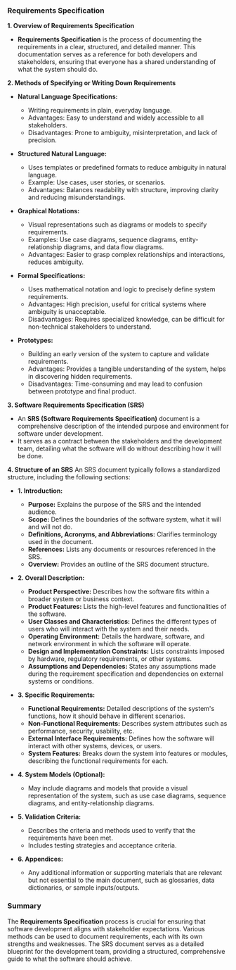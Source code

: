 ### Requirements Specification

**1. Overview of Requirements Specification**

- **Requirements Specification** is the process of documenting the requirements in a clear, structured, and detailed manner. This documentation serves as a reference for both developers and stakeholders, ensuring that everyone has a shared understanding of what the system should do.

**2. Methods of Specifying or Writing Down Requirements**

- **Natural Language Specifications:**
    
    - Writing requirements in plain, everyday language.
    - Advantages: Easy to understand and widely accessible to all stakeholders.
    - Disadvantages: Prone to ambiguity, misinterpretation, and lack of precision.
- **Structured Natural Language:**
    
    - Uses templates or predefined formats to reduce ambiguity in natural language.
    - Example: Use cases, user stories, or scenarios.
    - Advantages: Balances readability with structure, improving clarity and reducing misunderstandings.
- **Graphical Notations:**
    
    - Visual representations such as diagrams or models to specify requirements.
    - Examples: Use case diagrams, sequence diagrams, entity-relationship diagrams, and data flow diagrams.
    - Advantages: Easier to grasp complex relationships and interactions, reduces ambiguity.
- **Formal Specifications:**
    
    - Uses mathematical notation and logic to precisely define system requirements.
    - Advantages: High precision, useful for critical systems where ambiguity is unacceptable.
    - Disadvantages: Requires specialized knowledge, can be difficult for non-technical stakeholders to understand.
- **Prototypes:**
    
    - Building an early version of the system to capture and validate requirements.
    - Advantages: Provides a tangible understanding of the system, helps in discovering hidden requirements.
    - Disadvantages: Time-consuming and may lead to confusion between prototype and final product.

**3. Software Requirements Specification (SRS)**

- An **SRS (Software Requirements Specification)** document is a comprehensive description of the intended purpose and environment for software under development.
- It serves as a contract between the stakeholders and the development team, detailing what the software will do without describing how it will be done.

**4. Structure of an SRS** An SRS document typically follows a standardized structure, including the following sections:

- **1. Introduction:**
    
    - **Purpose:** Explains the purpose of the SRS and the intended audience.
    - **Scope:** Defines the boundaries of the software system, what it will and will not do.
    - **Definitions, Acronyms, and Abbreviations:** Clarifies terminology used in the document.
    - **References:** Lists any documents or resources referenced in the SRS.
    - **Overview:** Provides an outline of the SRS document structure.
- **2. Overall Description:**
    
    - **Product Perspective:** Describes how the software fits within a broader system or business context.
    - **Product Features:** Lists the high-level features and functionalities of the software.
    - **User Classes and Characteristics:** Defines the different types of users who will interact with the system and their needs.
    - **Operating Environment:** Details the hardware, software, and network environment in which the software will operate.
    - **Design and Implementation Constraints:** Lists constraints imposed by hardware, regulatory requirements, or other systems.
    - **Assumptions and Dependencies:** States any assumptions made during the requirement specification and dependencies on external systems or conditions.
- **3. Specific Requirements:**
    
    - **Functional Requirements:** Detailed descriptions of the system's functions, how it should behave in different scenarios.
    - **Non-Functional Requirements:** Describes system attributes such as performance, security, usability, etc.
    - **External Interface Requirements:** Defines how the software will interact with other systems, devices, or users.
    - **System Features:** Breaks down the system into features or modules, describing the functional requirements for each.
- **4. System Models (Optional):**
    
    - May include diagrams and models that provide a visual representation of the system, such as use case diagrams, sequence diagrams, and entity-relationship diagrams.
- **5. Validation Criteria:**
    
    - Describes the criteria and methods used to verify that the requirements have been met.
    - Includes testing strategies and acceptance criteria.
- **6. Appendices:**
    
    - Any additional information or supporting materials that are relevant but not essential to the main document, such as glossaries, data dictionaries, or sample inputs/outputs.


### Summary

The **Requirements Specification** process is crucial for ensuring that software development aligns with stakeholder expectations. Various methods can be used to document requirements, each with its own strengths and weaknesses. The SRS document serves as a detailed blueprint for the development team, providing a structured, comprehensive guide to what the software should achieve.